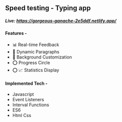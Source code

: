 <h2>Speed testing - Typing app</h2>
<h5>Live: <a href='https://gorgeous-ganache-2e5ddf.netlify.app/' target="_blank">https://gorgeous-ganache-2e5ddf.netlify.app/</a></h5>

<h4>Features -  </h4> <ul> <li>📊 Real-time Feedback  </li> <li>🔄 Dynamic Paragraphs</li> <li>🌈 Background Customization</li> <li>⭕ Progress Circle</li>  <li>⭕ 📈 Statistics Display</li></ul>


<h4>Implemented Tech -  </h4> <ul> <li>Javascript</li> <li>Event Listeners</li> <li>Interval Functions</li> <li> ES6</li><li> Html Css</li></li>
